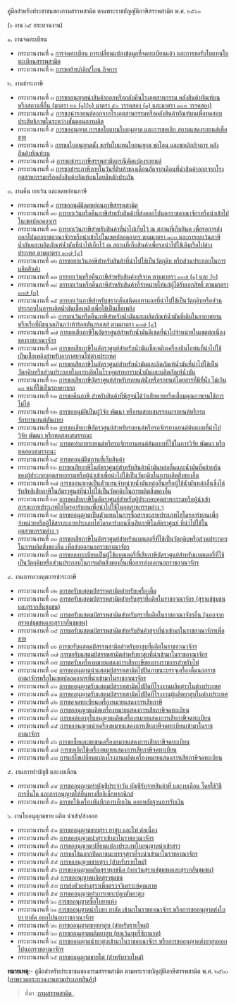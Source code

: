 
คู่มือสำหรับประชาชนของกรมสรรพสามิต ตามพระราชบัญญัติภาษีสรรพสามิต พ.ศ. ๒๕๖๐

(๖ งาน ๖๕ กระบวนงาน)

๑. งานจดทะเบียน

-   กระบวนงานที่ ๑ [การจดทะเบียน การเปลี่ยนแปลงข้อมูลที่จดทะเบียนแล้ว และการขอรับใบแทนใบทะเบียนสรรพสามิต](http://w9.excise.go.th/law60/pdf/web/viewer.html?file=../../fileupload/300120-969641708.pdf)
-   กระบวนงานที่ ๒ [การขอย้าย/เลิก/โอน กิจการ](http://w9.excise.go.th/law60/pdf/web/viewer.html?file=../../fileupload/300120-718211358.pdf)

๒. งานชำระภาษี

-   กระบวนงานที่ ๓ [การขออนุญาตนำสินค้าออกหรือกลับคืนโรงอุตสาหกรรม คลังสินค้าทัณฑ์บน หรือสถานที่อื่น (มาตรา ๒๖ (๑)(๒) มาตรา ๕๐ วรรคสอง (๑) และมาตรา ๑๐๓ วรรคสอง)](http://w9.excise.go.th/law60/pdf/web/viewer.html?file=../../fileupload/300120-777849351.pdf)
-   กระบวนงานที่ ๔ [การขอนำรถยนต์ออกจากโรงอุตสาหกรรมหรือคลังสินค้าทัณฑ์บนเพื่อทดสอบประสิทธิภาพในระหว่างขั้นตอนการผลิต](http://w9.excise.go.th/law60/pdf/web/viewer.html?file=../../fileupload/300120-1583519563.pdf)
-   กระบวนงานที่ ๕ [การขออนุญาต การขอใบแทนใบอนุญาต และการขอเลิก สถานแสดงรถยนต์เพื่อขาย](http://w9.excise.go.th/law60/pdf/web/viewer.html?file=../../fileupload/300120-1723281538.pdf)
-   กระบวนงานที่ ๖ [การขอใบอนุญาตตั้ง ขอรับใบแทนใบอนุญาต ขอโอน และขอเลิกกิจการ คลังสินค้าทัณฑ์บน](http://w9.excise.go.th/law60/pdf/web/viewer.html?file=../../fileupload/300120-297949979.pdf)
-   กระบวนงานที่ ๗ [การขอชำระภาษีสรรพสามิตกรณีดัดแปลงรถยนต์](http://w9.excise.go.th/law60/pdf/web/viewer.html?file=../../fileupload/300120-98150650.pdf)
-   กระบวนงานที่ ๘ [การขอชำระภาษีภายในวันที่สิบห้าของเดือนถัดจากเดือนที่นำสินค้าออกจากโรงอุตสาหกรรมหรือคลังสินค้าทัณฑ์บนโดยมีหลักประกัน](http://w9.excise.go.th/law60/pdf/web/viewer.html?file=../../fileupload/300120-1526677002.pdf)

๓. งานคืน ยกเว้น และลดหย่อนภาษี

-   กระบวนงานที่ ๙  [การขออนุมัติลดหย่อนภาษีสรรพสามิต](http://w9.excise.go.th/law60/pdf/web/viewer.html?file=../../fileupload/300120-585065006.pdf)
-   กระบวนงานที่ ๑๐  [การยกเว้นหรือคืนภาษีสำหรับสินค้าที่ส่งออกไปนอกราชอาณาจักรหรือนำเข้าไปในเขตปลอดอากร](http://w9.excise.go.th/law60/pdf/web/viewer.html?file=../../fileupload/300120-1009734364.pdf)
-   กระบวนงานที่ ๑๑  [การยกเว้นภาษีสำหรับสินค้าที่นำไปเก็บไว้ ณ สถานที่เก็บสินค เพื่อรอการส่งออกไปนอกราชอาณาจักรหรือนำเข้าไปในเขตปลอดอากร ตามมาตรา ๑๐๓ และการยกเว้นภาษีน้ำมันและผลิตภัณฑ์น้ำมันที่นำไปเก็บไว้ ณ สถานที่เก็บสินค้าเพื่อรอนำไปใช้เติมเรือไปต่างประเทศ ตามมาตรา ๑๐๗ (๔)](http://w9.excise.go.th/law60/pdf/web/viewer.html?file=../../fileupload/300120-1073808954.pdf)
-   กระบวนงานที่ ๑๒  [การขอยกเว้นภาษีสำหรับสินค้าที่นำไปใช้เป็นวัตถุดิบ หรือส่วนประกอบในการผลิตสินค้า](http://w9.excise.go.th/law60/pdf/web/viewer.html?file=../../fileupload/300120-1890370662.pdf)
-   กระบวนงานที่ ๑๓  [การยกเว้นหรือคืนภาษีสำหรับสินค้าบริจาค ตามมาตรา ๑๐๗ (๑) และ (๒)](http://w9.excise.go.th/law60/pdf/web/viewer.html?file=../../fileupload/300120-438363838.pdf)
-   กระบวนงานที่ ๑๔  [การยกเว้นหรือคืนภาษีสำหรับสินค้าที่จำหน่ายให้แก่ผู้ได้รับเอกสิทธิ์ ตามมาตรา ๑๐๗ (๓)](http://w9.excise.go.th/law60/pdf/web/viewer.html?file=../../fileupload/300120-636411081.pdf)
-   กระบวนงานที่ ๑๕  [การยกเว้นภาษีสำหรับสุรากลั่นชนิดเอทานอลที่นำไปใช้เป็นวัตถุดิบหรือส่วนประกอบในการผลิตน้ำมันเชื้อเพลิงเพื่อใช้เป็นเชื้อเพลิง](http://w9.excise.go.th/law60/pdf/web/viewer.html?file=../../fileupload/300120-1572167171.pdf)
-   กระบวนงานที่ ๑๖  [การยกเว้นหรือคืนภาษีสำหรับน้ำมันและผลิตภัณฑ์น้ำมันที่เติมในอากาศยานหรือเรือที่มีขนาดเกินกว่าห้าร้อยตันกรอสส์ ตามมาตรา ๑๐๗ (๔)](http://w9.excise.go.th/law60/pdf/web/viewer.html?file=../../fileupload/300120-1233522505.pdf)
-   กระบวนงานที่ ๑๗  [การขอเสียภาษีในอัตราศูนย์สำหรับน้ำมันดีเซลที่นำไปจำหน่ายในเขตต่อเนื่องของราชอาณาจักร](http://w9.excise.go.th/law60/pdf/web/viewer.html?file=../../fileupload/300120-241591383.pdf)
-   กระบวนงานที่ ๑๘  [การขอเสียภาษีในอัตราศูนย์สำหรับน้ำมันเชื้อเพลิงเครื่องบินไอพ่นที่นำไปใช้เป็นเชื้อเพลิงสำหรับอากาศยานไปต่างประเทศ](http://w9.excise.go.th/law60/pdf/web/viewer.html?file=../../fileupload/300120-2053733119.pdf)
-   กระบวนงานที่ ๑๙  [การขอเสียภาษีในอัตราศูนย์สำหรับน้ำมันและลิตภัณฑ์น้ำมันที่นำไปใช้เป็นวัตถุดิบหรือส่วนประกอบในการผลิตในโรงอุตสาหกรรมน้ำมันและผลิตภัณฑ์น้ำมัน](http://w9.excise.go.th/law60/pdf/web/viewer.html?file=../../fileupload/300120-1349045127.pdf)
-   กระบวนงานที่ ๒๐  [การขอเสียภาษีอัตราศูนย์สำหรับรถยนต์นั่งหรือรถยนต์โดยสารที่มีที่นั่ง ไม่เกิน ๑๐ คนที่ใช้เป็นรถพยาบาล](http://w9.excise.go.th/law60/pdf/web/viewer.html?file=../../fileupload/300120-1080646277.pdf)
-   กระบวนงานที่ ๒๑  [การขอคืนภาษี สำหรับสินค้าที่พิสูจน์ได้ว่าเสียหายหรือเสื่อมคุณภาพจนใช้การไม่ได้](http://w9.excise.go.th/law60/pdf/web/viewer.html?file=../../fileupload/300120-46881289.pdf)
-   กระบวนงานที่ ๒๒  [การขออนุมัติเป็นผู้วิจัย พัฒนา หรือทดสอบสมรรถนะรถยนต์หรือรถจักรยานยนต์ตันแบบ](http://w9.excise.go.th/law60/pdf/web/viewer.html?file=../../fileupload/300120-659469498.pdf)
-   กระบวนงานที่ ๒๓  [การขอเสียภาษีอัตราศูนย์สำหรับรถยนต์หรือรถจักรยานยนต์ต้นแบบที่นำไปวิจัย พัฒนา หรือทดสอบสมรรถนะ](http://w9.excise.go.th/law60/pdf/web/viewer.html?file=../../fileupload/300120-2127877198.pdf)
-   กระบวนงานที่ ๒๔  [การขอทำลายรถยนต์หรือรถจักรยานยนต์ต้นแบบที่ใช้ในการวิจัย พัฒนา หรือทดสอบสมรรถนะ](http://w9.excise.go.th/law60/pdf/web/viewer.html?file=../../fileupload/300120-627657632.pdf)
-   กระบวนงานที่ ๒๕  [การขออนุมัติสถานที่เก็บสินค้า](http://w9.excise.go.th/law60/pdf/web/viewer.html?file=../../fileupload/300120-487726360.pdf)
-   กระบวนงานที่ ๒๖  [การขอเสียภาษีในอัตราศูนย์สำหรับสินค้าน้ำมันหล่อลื่นและน้ำมันที่คล้ายกันของผู้ประกอบอุตสาหกรรมหรือผู้นำเข้าเพื่อนำไปใช้เป็นวัตถุดิบในการผลิตสิ่งของอื่น](http://w9.excise.go.th/law60/pdf/web/viewer.html?file=../../fileupload/300120-1527478285.pdf)
-   กระบวนงานที่ ๒๗  [การขออนุญาตเป็นตัวแทนจำหน่ายน้ำมันหล่อลื่นหรือผู้ใช้น้ำมันหล่อลื่นซึ่งได้รับสิทธิเสียภาษีในอัตราศูนย์ที่นำไปใช้เป็นวัตถุดิบในการผลิตสิ่งของอื่น](http://w9.excise.go.th/law60/pdf/web/viewer.html?file=../../fileupload/300120-1130393082.pdf)
-   กระบวนงานที่ ๒๘  [การขอเสียภาษีในอัตราศูนย์สำหรับผู้ประกอบอุตสาหกรรมหรือผู้นำเข้าสารละลายประเภทไฮโดรคาร์บอนเพื่อนำไปใช้ในอุตสาหกรรมต่าง ๆ](http://w9.excise.go.th/law60/pdf/web/viewer.html?file=../../fileupload/300120-495290069.pdf)
-   กระบวนงานที่ ๒๙  [การขออนุญาตเป็นตัวแทนในการซื้อสารละลายประเภทไฮโดรคาร์บอนเพื่อจำหน่ายหรือผู้ใช้สารละลายประเภทไฮโดรคาร์บอนซึ่งเสียภาษีในอัตราศูนย์ ที่นำไปใช้ในอุตสาหกรรมต่าง ๆ](http://w9.excise.go.th/law60/pdf/web/viewer.html?file=../../fileupload/300120-2090568597.pdf)
-   กระบวนงานที่ ๓๐  [การขอเสียภาษีในอัตราศูนย์สำหรับแบตเตอรี่ที่ใช้เป็นวัตถุดิบหรือส่วนประกอบในการผลิตสิ่งของอื่น เพื่อส่งออกนอกราชอาณาจักร](http://w9.excise.go.th/law60/pdf/web/viewer.html?file=../../fileupload/300120-951738995.pdf)
-   กระบวนงานที่ ๓๑  [การขอลงทะเบียนเป็นผู้ใช้แบตเตอรี่ที่เสียภาษีอัตราศูนย์สำหรับแบตเตอรี่ที่ใช้เป็นวัตถุดิบหรือส่วนประกอบในการผลิตสิ่งของอื่นเพื่อการส่งออกนอกราชอาณาจักร](http://w9.excise.go.th/law60/pdf/web/viewer.html?file=../../fileupload/300120-1277978530.pdf)

๔. งานการควบคุมการชำระภาษี

-   กระบวนงานที่ ๓๒  [การขอรับแสตมป์สรรพสามิตสำหรับเครื่องดื่ม](http://w9.excise.go.th/law60/pdf/web/viewer.html?file=../../fileupload/300120-925837254.pdf)
-   กระบวนงานที่ ๓๓  [การขอรับแสตมป์สรรพสามิตสำหรับสุราที่ผลิตในราชอาณาจักร (สุราแช่ชุมชนและสุรากลั่นชุมชน)](http://w9.excise.go.th/law60/pdf/web/viewer.html?file=../../fileupload/300120-1058028848.pdf)
-   กระบวนงานที่ ๓๔  [การขอรับแสตมป์สรรพสามิตสำหรับสุราที่ผลิตในราชอาณาจักรอื่น (นอกจากสุราแช่ชุมชนและสุรากลั่นชุมชน)](http://w9.excise.go.th/law60/pdf/web/viewer.html?file=../../fileupload/300120-1225822585.pdf)
-   กระบวนงานที่ ๓๕  [การขอรับแสตมป์สรรพสามิตสำหรับสินค้าสุราที่นำเข้ามาในราชอาณาจักรเพื่อขาย](http://w9.excise.go.th/law60/pdf/web/viewer.html?file=../../fileupload/300120-1957596146.pdf)
-   กระบวนงานที่ ๓๖  [การขอรับแสตมป์สรรพสามิตสำหรับยาสูบที่ผลิตในราชอาณาจักร](http://w9.excise.go.th/law60/pdf/web/viewer.html?file=../../fileupload/300120-515742982.pdf)
-   กระบวนงานที่ ๓๗  [การขอรับแสตมป์สรรพสามิตสำหรับยาสูบที่นำเข้ามาในราชอาณาจักร](http://w9.excise.go.th/law60/pdf/web/viewer.html?file=../../fileupload/300120-169262239.pdf)
-   กระบวนงานที่ ๓๘  [การขอรับเครื่องหมายแสดงการเสียภาษีของทางราชการสำหรับไพ่](http://w9.excise.go.th/law60/pdf/web/viewer.html?file=../../fileupload/300120-865559071.pdf)
-   กระบวนงานที่ ๓๙  [การขออนุญาตนำแสตมป์สรรพสามิตไปปิดภาชนะบรรจุเครื่องดื่มนอกราชอาณาจักรหรือในเขตปลอดอากรที่นำเข้ามาในราชอาณาจักร](http://w9.excise.go.th/law60/pdf/web/viewer.html?file=../../fileupload/300120-562015013.pdf)
-   กระบวนงานที่ ๔๐  [การขออนุญาตรับแสตมป์สรรพสามิตไปปิดที่โรงงานผลิตสุราในต่างประเทศ](http://w9.excise.go.th/law60/pdf/web/viewer.html?file=../../fileupload/300120-744677864.pdf)
-   กระบวนงานที่ ๔๑  [การขออนุญาตรับแสตมป์สรรพสามิตไปปิดที่โรงงานผู้ผลิตยาสูบในต่างประเทศ](http://w9.excise.go.th/law60/pdf/web/viewer.html?file=../../fileupload/300120-128090429.pdf)
-   กระบวนงานที่ ๔๒  [การขอจดทะเบียนเครื่องหมายแสดงการเสียภาษี](http://w9.excise.go.th/law60/pdf/web/viewer.html?file=../../fileupload/300120-1008551734.pdf)
-   กระบวนงานที่ ๔๓  [การขออนุญาตผลิตเครื่องหมายแสดงการเสียภาษีจดทะเบียน](http://w9.excise.go.th/law60/pdf/web/viewer.html?file=../../fileupload/300120-513241488.pdf)
-   กระบวนงานที่ ๔๔  [การขอต่ออายุใบอนุญาตผลิตเครื่องหมายแสดงการเสียภาษีจดทะเบียน](http://w9.excise.go.th/law60/pdf/web/viewer.html?file=../../fileupload/300120-1512034551.pdf)
-   กระบวนงานที่ ๔๕  [การขออนุญาตนำเครื่องหมายแสดงการเสียภาษีจดทะเบียนเข้ามาในราชอาณาจักร](http://w9.excise.go.th/law60/pdf/web/viewer.html?file=../../fileupload/300120-780056556.pdf)
-   กระบวนงานที่ ๔๖  [การขอซื้อและขอขนเครื่องหมายแสดงการเสียภาษีจดทะเบียน](http://w9.excise.go.th/law60/pdf/web/viewer.html?file=../../fileupload/300120-488615704.pdf)
-   กระบวนงานที่ ๔๗  [การขอเลิกใช้เครื่องหมายแสดงการเสียภาษีจดทะเบียน](http://w9.excise.go.th/law60/pdf/web/viewer.html?file=../../fileupload/300120-1227025873.pdf)
-   กระบวนงานที่ ๔๘  [การแก้ไขเปลี่ยนแปลงโรงงานผลิตเครื่องหมายแสดงการเสียภาษีจดทะเบียน](http://w9.excise.go.th/law60/pdf/web/viewer.html?file=../../fileupload/300120-2137142765.pdf)

๕. งานการทำบัญชี และงบเดือน

-   กระบวนงานที่ ๔๙  [การขออนุญาตทำบัญชีประจำวัน บัญชีรับจ่ายสินค้าที่ และงบเดือน โดยใช้วิธีการอื่นใด และการอนุญาตให้ยื่นทางสื่ออิเล็กทรอนิกส์](http://w9.excise.go.th/law60/pdf/web/viewer.html?file=../../fileupload/300120-1426633757.pdf)
-   กระบวนงานที่ ๕๐  [การขอใช้เครื่องบันทึกการเก็บเงิน ออกหลักฐานการรับเงิน](http://w9.excise.go.th/law60/pdf/web/viewer.html?file=../../fileupload/300120-800251416.pdf)

๖. งานใบอนุญาตขาย ผลิต นำเข้า/ส่งออก

-   กระบวนงานที่ ๕๑  [การขออนุญาตขายสุรา ยาสูบ และไพ่ ต่อเนื่อง](http://w9.excise.go.th/law60/pdf/web/viewer.html?file=../../fileupload/300120-1223606306.pdf)
-   กระบวนงานที่ ๕๒  [การขออนุญาตนำสุราเข้ามาในราชอาณาจักร](http://w9.excise.go.th/law60/pdf/web/viewer.html?file=../../fileupload/300120-144124489.pdf)
-   กระบวนงานที่ ๕๓  [การขออนุญาตเปลี่ยนแปลงประเภทใบอนุญาตนำเข้าสุรา](http://w9.excise.go.th/law60/pdf/web/viewer.html?file=../../fileupload/300120-171669810.pdf)
-   กระบวนงานที่ ๕๔  [การขอใช้ฉลากปิดภาชนะบรรจุสุราที่จะนำเข้ามาในราชอาณาจักร](http://w9.excise.go.th/law60/pdf/web/viewer.html?file=../../fileupload/300120-838033226.pdf)
-   กระบวนงานที่ ๕๕  [การขออนุญาตขายสุรา (สำหรับรายใหม่)](http://w9.excise.go.th/law60/pdf/web/viewer.html?file=../../fileupload/300120-1916897632.pdf)
-   กระบวนงานที่ ๕๖  [การขออนุญาตผลิตสุราทุกชนิด (ยกเว้นสุราแช่ชุมชนและสุรากลั่นชุมชน)](http://w9.excise.go.th/law60/pdf/web/viewer.html?file=../../fileupload/300120-138548478.pdf)
-   กระบวนงานที่ ๕๗  [การขออนุญาตผลิตสุราชุมชน](http://w9.excise.go.th/law60/pdf/web/viewer.html?file=../../fileupload/300120-1079500837.pdf)
-   กระบวนงานที่ ๕๘  [การส่งตัวอย่างสุราเพื่อตรวจวิเคราะห์คุณภาพ](http://w9.excise.go.th/law60/pdf/web/viewer.html?file=../../fileupload/300120-1382857536.pdf)
-   กระบวนงานที่ ๕๙  [การขออนุญาตทำการเพาะปลูกตันยาสูบ](http://w9.excise.go.th/law60/pdf/web/viewer.html?file=../../fileupload/300120-16483140.pdf)
-   กระบวนงานที่ ๖๐  [การขออนุญาตซื้อใบยาแห้ง](http://w9.excise.go.th/law60/pdf/web/viewer.html?file=../../fileupload/300120-1785534030.pdf)
-   กระบวนงานที่ ๖๑  [การขออนุญาตนำใบยา ยาอัด เข้ามาในราชอาณาจักร หรือการขออนุญาตส่งใบยา ยาอัด ออกไปนอกราชอาณาจักร](http://w9.excise.go.th/law60/pdf/web/viewer.html?file=../../fileupload/300120-1167401529.pdf)
-   กระบวนงานที่ ๖๒  [การขออนุญาตขายยาสูบ (สำหรับรายใหม่)](http://w9.excise.go.th/law60/pdf/web/viewer.html?file=../../fileupload/300120-1183064568.pdf)
-   กระบวนงานที่ ๖๓  [การขออนุญาตผลิตยาสูบ (ยกเว้นบุหรี่ซิกาแรต)](http://w9.excise.go.th/law60/pdf/web/viewer.html?file=../../fileupload/300120-1084148997.pdf)
-   กระบวนงานที่ ๖๔  [การขออนุญาตนำยาสูบเข้ามาในราชอาณาจักร หรือการขออนุญาตส่งยาสูบออกไปนอกราชอาณาจักร](http://w9.excise.go.th/law60/pdf/web/viewer.html?file=../../fileupload/300120-693562389.pdf)
-   กระบวนงานที่ ๖๕  [การขออนุญาตขายไพ่ (สำหรับรายใหม่)](http://w9.excise.go.th/law60/pdf/web/viewer.html?file=../../fileupload/300120-396150928.pdf)

**หมายเหตุ**:- คู่มือสำหรับประชาชนของกรมสรรพสามิต ตามพระราชบัญญัติภาษีสรรพสามิต พ.ศ. ๒๕๖๐ ([ภาพรวมกระบวนงานตามประเภทสินค้า](http://w9.excise.go.th/law60/pdf/web/viewer.html?file=../../fileupload/140220-168812472.pdf))

> ที่มา :[กรมสรรพสามิต ](http://w9.excise.go.th/law60/articles/post.php?ref=395).
<!--stackedit_data:
eyJoaXN0b3J5IjpbMTE2NjcwMDc2M119
-->